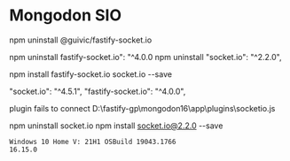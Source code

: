 # Mongodon SIO
npm uninstall @guivic/fastify-socket.io



npm uninstall fastify-socket.io": "^4.0.0
npm uninstall  "socket.io": "^2.2.0",


 npm install fastify-socket.io socket.io --save

  "socket.io": "^4.5.1",
    "fastify-socket.io": "^4.0.0",

plugin fails to connect
    D:\fastify-gp\mongodon16\app\plugins\socketio.js

npm uninstall socket.io
npm install socket.io@2.2.0 --save


    Windows 10 Home V: 21H1 OSBuild 19043.1766
    16.15.0